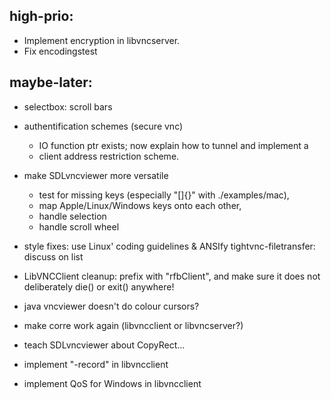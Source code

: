 high-prio:
----------
- Implement encryption in libvncserver.
- Fix encodingstest


maybe-later:
------------

- selectbox: scroll bars
- authentification schemes (secure vnc)
	- IO function ptr exists; now explain how to tunnel and implement a
	- client address restriction scheme.

- make SDLvncviewer more versatile
	- test for missing keys (especially "[]{}" with ./examples/mac),
	- map Apple/Linux/Windows keys onto each other,
	- handle selection
	- handle scroll wheel
- style fixes: use Linux' coding guidelines & ANSIfy tightvnc-filetransfer:
	discuss on list
- LibVNCClient cleanup: prefix with "rfbClient", and make sure it does
	not deliberately die() or exit() anywhere!
- java vncviewer doesn't do colour cursors?
- make corre work again (libvncclient or libvncserver?)
- teach SDLvncviewer about CopyRect...
- implement "-record" in libvncclient
- implement QoS for Windows in libvncclient
